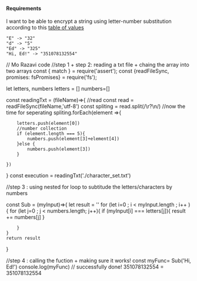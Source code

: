 #### Requirements
I want to be able to encrypt a string using letter-number substitution according to this [table of values](https://gist.github.com/dearshrewdwit/691c71616995ad2430ab309aa9998745)
```
"E" -> "32"
"d" -> "5"
"Ed" -> "325"
"Hi, Ed!" -> "351078132554"
```

// Mo Razavi code
//step 1 + step 2: reading a txt file + chaing the array into two arrays 
const { match } = require('assert');
const {readFileSync, promises: fsPromises} = require('fs');
 
let letters, numbers 
letters = []
numbers=[]


const readingTxt = (fileName)=>{
    //read 
    const read = readFileSync(fileName,'utf-8')
    const spliting = read.split(/\r?\n/)
    //now the time for seperating
    spliting.forEach(element =>{
        
        letters.push(element[0])
        //number collection
        if (element.length === 5){
            numbers.push(element[3]+element[4])
        }else {
            numbers.push(element[3])
        }
        
    })

}
const execution = readingTxt('./character_set.txt')

//step 3 : using nested for loop to subtitude the letters/characters by numbers

const Sub = (myInput)=>{
    let result = ''
    for (let i=0 ; i < myInput.length ; i++ ){
        for (let j=0 ; j < numbers.length; j++){
            if (myInput[i] === letters[j]){
                result += numbers[j]
            } 
            
        }
    }
    return result 
}

//step 4 : calling the fuction + making sure it works!
const myFunc= Sub('Hi, Ed!')
console.log(myFunc) // successfully done! 351078132554 = 351078132554 



